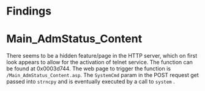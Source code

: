 # Findings

# Main_AdmStatus_Content
There seems to be a hidden feature/page in the HTTP server, which on first look appears to allow for the activation of telnet service. The function can be found at 0x0003d744. The web page to trigger the function is `/Main_AdmStatus_Content.asp`. The `SystemCmd` param in the POST request get passed into `strncpy` and is eventually executed by a call to `system` .
